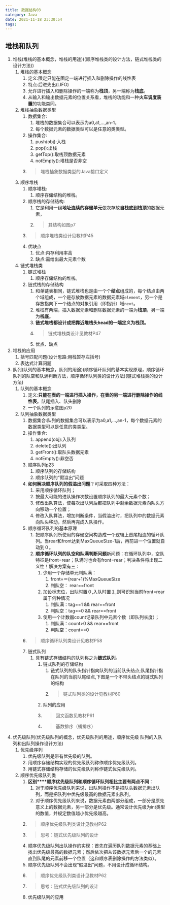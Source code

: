 ```yaml
---
title: 数据结构03
category: Java
date: 2021-11-18 23:30:54
tags:
---
```

## 堆栈和队列
1. 堆栈(堆栈的基本概念，堆栈的用途)((顺序堆栈类的设计方法，链式堆栈类的设计方法))
   1. 堆栈的基本概念
      1. 定义:限定只能在固定一端进行插入和删除操作的线性表
      2. 特点:后进先出(LIFO)
      3. 允许进行插入和删除操作的一端称为**栈顶**，另一端称为**栈底**。
      4. 从输入和输出数据元素的位置关系看，堆栈的功能和一种**火车调度装置**的功能类同。
   2. 堆栈抽象数据类型
      1. 数据集合:  
         1. 堆栈的数据集合可以表示为a0,a1,…,an-1，
         2. 每个数据元素的数据类型可以是任意的类类型。
      2. 操作集合:
         1. push(obj):入栈
         2. pop():出栈
         3. getTop():取栈顶数据元素
         4. notEmpty():堆栈是否非空
      3. >堆栈抽象数据类型的Java接口定义
   3. 顺序堆栈
      1. 顺序堆栈:
         1. 顺序存储结构的堆栈。
      2. 顺序栈的存储结构:
         1. 它是利用一组**地址连续的存储单元**依次存放**自栈底到栈顶**的数据元素，
         2. >其结构如图p7
      3. >顺序堆栈类设计见教材P45
      4. 优缺点
         1. 优点:内存利用率高
         2. 缺点:需给出最大元素个数
   4. 链式堆栈类
      1. 链式堆栈
         1. 顺序存储结构的堆栈。
      2. 链式栈的存储结构
         1. 和单链表相同，链式堆栈也是由一个个**结点**组成的，每个结点由两个域组成，一个是存放数据元素的数据元素域`element`，另一个是存放指向下一个结点的对象引用（即指针）域`next`。
         2. 堆栈有两端，插入数据元素和删除数据元素的一端为**栈顶**，另一端为**栈底**。
         3. **链式堆栈都设计成把靠近堆栈头head的一端定义为栈顶。**
         4. >链式堆栈类设计见教材P47
         5. 优点、缺点
2. 堆栈的应用
   1. 括号匹配问题(设计思路:用栈暂存左括号)
   2. 表达式计算问题
3. 队列(队列的基本概念，队列的用途)(顺序循环队列的基本实现原理，顺序循环队列的队空和队满判断方法，顺序循环队列类的设计方法)(链式堆栈类的设计方法)
   1. 队列的基本概念
      1. 定义:**只能在表的一端进行插入操作，在表的另一端进行删除操作的线性表**。队尾插入、队头删除
      2. 一个队列的示意图p20
   2. 队列抽象数据类型
      1. 数据集合:队列的数据集合可以表示为a0,a1,…,an-1，每个数据元素的数据类型可以是任意的类类型。
      2. 操作集合:
         1. append(obj):入队列
         2. delete():出队列
         3. getFront():取队头数据元素
         4. notEmpty():非空否
      3. 顺序队列p23
         1. 顺序队列的存储结构
         2. 顺序队列的“假溢出”问题
      4. **如何解决顺序队列的假溢出问题**？可采取四种方法：
         1. 采用顺序循环队列；
         2. 按最大可能的进队操作次数设置顺序队列的最大元素个数；
         3. 修改出队算法，使每次出队列后都把队列中剩余数据元素向队头方向移动一个位置；
         4. 修改入队算法，增加判断条件，当假溢出时，把队列中的数据元素向队头移动，然后再完成入队操作。
      5. 顺序循环队列的基本原理
         1. 把顺序队列所使用的存储空间构造成一个逻辑上首尾相连的循环队列。当rear和front达到MaxQueueSize-1后，再前进一个位置就自动到０。
         2. **顺序循环队列的队空和队满判断问题**新问题：在循环队列中，空队特征是front=rear；队满时也会有front=rear；判决条件将出现二义性！解决方案有三：
            1. 少用一个存储单元判队满： 
               1. front=＝(rear+1)%MaxQueueSize
               2. 判队空： rear==front
            2. 加设标志位，出队时置０,入队时置１,则可识别当前front=rear属于何种情况
               1. 判队满：tag==1 && rear==front
               2. 判队空：tag==0 && rear==front
            3. 使用一个计数器count记录队列中元素个数（即队列长度）；
               1. 判队满：count>0 && rear==front
               2. 判队空：count==0
      6. >顺序循环队列类设计见教材P58
      7. 链式队列
         1. 具有链式存储结构的队列称之为**链式队列**。
            1. 链式队列的存储结构
               1. 链式队列的队头指针指向队列的当前队头结点;队尾指针指在队列的当前队尾结点,下图是一个不带头结点的链式队列的结构
               2. >链式队列类的设计见教材P60
            2. 队列的应用
            3. >回文函数见教材P61
            4. >基数排序（桶排序）
4. 优先级队列(优先级队列的概念，优先级队列的用途，顺序优先级   队列的入队列和出队列操作设计方法)
   1. 优先级序列
      1. 优先级队列是带有优先级的队列。 
      2. 用顺序存储结构实现的优先级队列称作顺序优先级队列。 
      3. 用链式存储结构存储的优先级队列称作链式优先级队列。 
   2. 顺序优先级队列类
      1. **区别****顺序优先级队列和顺序循环队列相比主要有两点不同**：
         1. 对于顺序优先级队列来说，出队列操作不是把队头数据元素出队列，而是把队列中优先级最高的数据元素出队列。 
         2. 对于顺序优先级队列来说，数据元素由两部分组成，一部分是原先意义上的数据元素，另一部分是优先级。通常设计优先级为int类型的数值，并规定数值越小优先级越高。
      2. >顺序优先级队列类设计见教材P62
      3. >思考：链式优先级队列的设计
      4. 顺序优先级队列出队操作的实现：首先在遍历队列数据元素的基础上找出优先级最高的数据元素；然后依次把从该数据元素后一个的元素直到队尾的元素前移一个位置（这和顺序表删除操作的方法类似）。
      5. 顺序优先级队列不会出现“假溢出”问题，不用设计成循环结构。
      6. >顺序优先级队列类设计见教材P62
      7. >思考：链式优先级队列的设计
      8. 优先级队列的应用



